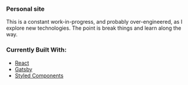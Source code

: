 ### Personal site

This is a constant work-in-progress, and probably over-engineered, as I explore new technologies. The point is break things and learn along the way. 

### Currently Built With:
- [React](https://reactjs.org/)
- [Gatsby](https://www.gatsbyjs.org)
- [Styled Components](https://www.styled-components.com/)